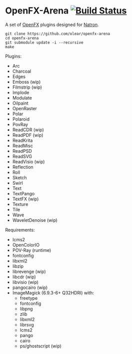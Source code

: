 OpenFX-Arena [![Build Status](https://travis-ci.org/olear/openfx-arena.svg)](https://travis-ci.org/olear/openfx-arena)
============

A set of [OpenFX](http://openfx.sf.net) plugins designed for [Natron](http://natron.fr).

```
git clone https://github.com/olear/openfx-arena
cd openfx-arena
git submodule update -i --recursive
make
```

Plugins:

 * Arc
 * Charcoal
 * Edges
 * Emboss (wip)
 * Filmstrip (wip)
 * Implode
 * Modulate
 * Oilpaint
 * OpenRaster
 * Polar
 * Polaroid
 * PovRay
 * ReadCDR (wip)
 * ReadPDF (wip)
 * ReadKrita
 * ReadMisc
 * ReadPSD
 * ReadSVG
 * ReadVisio (wip)
 * Reflection
 * Roll
 * Sketch
 * Swirl
 * Text
 * TextPango
 * TextFX (wip)
 * Texture
 * Tile
 * Wave
 * WaveletDenoise (wip)

Requirements:

 * lcms2
 * OpenColorIO
 * POV-Ray (runtime)
 * fontconfig
 * libxml2
 * libzip
 * librevenge (wip)
 * libcdr (wip)
 * libvisio (wip)
 * pangocairo (wip)
 * ImageMagick (6.9.3-6+ Q32HDRI) with:
   * freetype
   * fontconfig
   * libpng
   * zlib
   * libxml2
   * librsvg
   * lcms2
   * pango
   * cairo
   * ps/ghostscript (wip)
